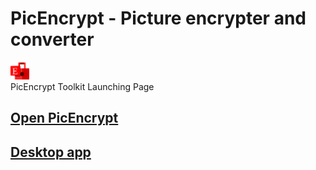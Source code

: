 # PicEncrypt - Picture encrypter and converter
<img src="picencrypt.svg" style="width:30px;"><br />
PicEncrypt Toolkit Launching Page
## [Open PicEncrypt](https://picencrypt.netlify.app/main.html)
## [Desktop app](https://github.com/picencrypt/PicEncrypt/releases)


